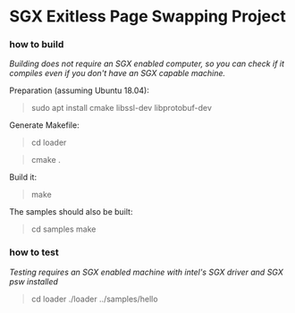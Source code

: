 # SGX Exitless Page Swapping Project

### how to build
*Building does not require an SGX enabled computer, so you can check if it compiles even if you don't have an SGX capable machine.*

Preparation (assuming Ubuntu 18.04):

> sudo apt install cmake libssl-dev libprotobuf-dev 

Generate Makefile:
> cd loader

> cmake .

Build it:
> make

The samples should also be built:
> cd samples
> make

### how to test
*Testing requires an SGX enabled machine with intel's SGX driver and SGX psw installed*
> cd loader
> ./loader ../samples/hello

